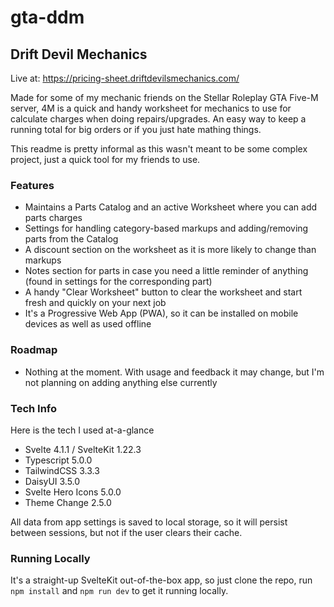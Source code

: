 # gta-ddm

## Drift Devil Mechanics

Live at: https://pricing-sheet.driftdevilsmechanics.com/

Made for some of my mechanic friends on the Stellar Roleplay GTA Five-M server, 4M is a quick and handy worksheet for mechanics to use for calculate charges when doing repairs/upgrades.
An easy way to keep a running total for big orders or if you just hate mathing things.

This readme is pretty informal as this wasn't meant to be some complex project, just a quick tool for my friends to use.

### Features
- Maintains a Parts Catalog and an active Worksheet where you can add parts charges
- Settings for handling category-based markups and adding/removing parts from the Catalog
- A discount section on the worksheet as it is more likely to change than markups
- Notes section for parts in case you need a little reminder of anything (found in settings for the corresponding part)
- A handy "Clear Worksheet" button to clear the worksheet and start fresh and quickly on your next job
- It's a Progressive Web App (PWA), so it can be installed on mobile devices as well as used offline

### Roadmap
- Nothing at the moment. With usage and feedback it may change, but I'm not planning on adding anything else currently

### Tech Info
Here is the tech I used at-a-glance
- Svelte 4.1.1 / SvelteKit 1.22.3
- Typescript 5.0.0
- TailwindCSS 3.3.3
- DaisyUI 3.5.0
- Svelte Hero Icons 5.0.0
- Theme Change 2.5.0

All data from app settings is saved to local storage, so it will persist between sessions, but not if the user clears their cache.

### Running Locally
It's a straight-up SvelteKit out-of-the-box app, so just clone the repo, run `npm install` and `npm run dev` to get it running locally.
